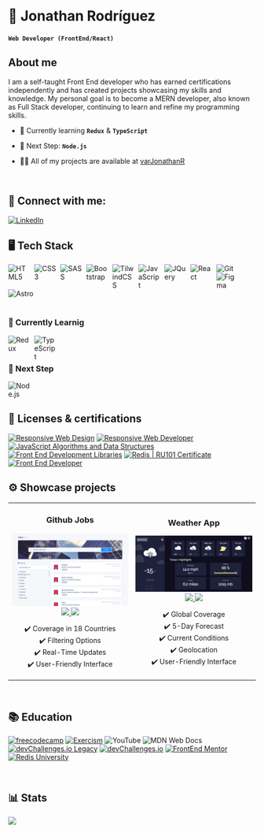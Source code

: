 # 🚀 Jonathan Rodríguez
**`Web Developer (FrontEnd/React)`**

## About me

I am a self-taught Front End developer who has earned certifications independently and has created projects showcasing my skills and knowledge. My personal goal is to become a MERN developer, also known as Full Stack developer, continuing to learn and refine my programming skills.

- 🌱 Currently learning **`Redux`** & **`TypeScript`**

- 📅 Next Step: **`Node.js`**

- 👨‍💻 All of my projects are available at [varJonathanR](https://varjonathanr.netlify.app/)

<br>

## 🤝 Connect with me:

<a href="https://www.linkedin.com/in/jonathanrodriguez04" target="_blank">
  <img src="https://cdn.jsdelivr.net/gh/devicons/devicon/icons/linkedin/linkedin-original.svg" alt="LinkedIn" width="40px" />
</a>

<br>

## 🖥 Tech Stack

<img src="https://cdn.jsdelivr.net/gh/devicons/devicon/icons/html5/html5-original.svg" alt="HTML5" align="left" width="45px" style="padding-right: 8px;" />
<img src="https://cdn.jsdelivr.net/gh/devicons/devicon/icons/css3/css3-original.svg" alt="CSS3" align="left" width="45px" style="padding-right: 8px;" />
<img src="https://cdn.jsdelivr.net/gh/devicons/devicon/icons/sass/sass-original.svg" alt="SASS" align="left" width="45px" style="padding-right: 8px;" />
<img src="https://cdn.jsdelivr.net/gh/devicons/devicon/icons/bootstrap/bootstrap-original.svg" alt="Bootstrap" align="left" width="45px" style="padding-right: 8px;" />
<img src="https://cdn.jsdelivr.net/gh/devicons/devicon/icons/tailwindcss/tailwindcss-plain.svg" alt="TilwindCSS" align="left" width="45px" style="padding-right: 8px;" />
<img src="https://cdn.jsdelivr.net/gh/devicons/devicon/icons/javascript/javascript-original.svg" alt="JavaScript" align="left" width="45px" style="padding-right: 8px;" />
<img src="https://cdn.jsdelivr.net/gh/devicons/devicon/icons/jquery/jquery-original.svg" alt="JQuery" align="left" width="45px" style="padding-right: 8px;" />
<img src="https://cdn.jsdelivr.net/gh/devicons/devicon/icons/react/react-original.svg" alt="React" align="left" width="45px" style="padding-right: 8px;" />
<img src="https://cdn.jsdelivr.net/gh/devicons/devicon/icons/git/git-original.svg" alt="Git" align="left" width="45px" style="padding-right: 8px;" />
<img src="https://cdn.jsdelivr.net/gh/devicons/devicon/icons/figma/figma-original.svg" alt="Figma" align="left" width="45px" style="padding-right: 8px;" />

![Astro](https://skillicons.dev/icons?i=astro)
<br>
&nbsp;

### 🌱 Currently Learnig

<img src="https://cdn.jsdelivr.net/gh/devicons/devicon/icons/redux/redux-original.svg" alt="Redux" align="left" width="45px" style="padding-right: 8px;" />
<img src="https://cdn.jsdelivr.net/gh/devicons/devicon/icons/typescript/typescript-original.svg" alt="TypeScript" align="left" width="45px" style="padding-right: 8px;" />
<br>
&nbsp;

### 📅 Next Step

<img src="https://cdn.jsdelivr.net/gh/devicons/devicon/icons/nodejs/nodejs-original-wordmark.svg" alt="Node.js" align="left" width="45px" style="padding-right: 8px;" />
<br>         
&nbsp;

## 📃 Licenses & certifications

[![Responsive Web Design](https://img.shields.io/badge/Responsive_Web_Design-0a0a23?style=for-the-badge&logo=Freecodecamp&logoColor=white)](https://www.freecodecamp.org/certification/varJonathanR/responsive-web-design)
[![Responsive Web Developer](https://img.shields.io/badge/Responsive_Web_Developer-ffffff?style=for-the-badge&logo=Accenture&logoColor=d33a03)](https://legacy.devchallenges.io/certificates/jixYg9EIzMo2Zmj8emO3)
[![JavaScript Algorithms and Data Structures](https://img.shields.io/badge/JavaScript_Algorithms_and_Data_Structures-0a0a23?style=for-the-badge&logo=Freecodecamp&logoColor=white)](https://www.freecodecamp.org/certification/varJonathanR/javascript-algorithms-and-data-structures)
[![Front End Development Libraries](https://img.shields.io/badge/Front_End_Development_Libraries-0a0a23?style=for-the-badge&logo=Freecodecamp&logoColor=white)](https://www.freecodecamp.org/certification/varJonathanR/front-end-development-libraries)
[![Redis | RU101 Certificate](https://img.shields.io/badge/Redis_|_RU101_Certificate-DD0031?style=for-the-badge&logo=redis&logoColor=white)](https://university.redis.com/certificates/b105f8f676774e6887971c2dc79a9ed9)
[![Front End Developer](https://img.shields.io/badge/Front_End_Developer-ffffff?style=for-the-badge&logo=Accenture&logoColor=d33a03)](https://legacy.devchallenges.io/certificates/4sIdXFqwKwlbYQzU9Gnx)

## ⚙️ **Showcase** projects

<table>
  <tr>
    <td width="50%">
      <h3 align="center">Github Jobs</h3>
      <div align="center">
        <a href="https://github-jobs-varjonathanr.netlify.app/" target="_blank">
          <img src="https://github.com/varJonathanR/github-jobs/blob/main/public/github-jobs_preview.png" width="400" alt="Edie homepage preview">
        </a>
        <div>
          <a href="https://github.com/varJonathanR/github-jobs" target="_blank">
            <img src="https://img.shields.io/badge/CODE-24292e?style=for-the-badge&logo=github&logoColor=fafbfc">
          </a>
          <a href="https://github-jobs-varjonathanr.netlify.app/" target="_blank">
            <img src="https://img.shields.io/badge/DEMO-24292e?style=for-the-badge&logoColor=fafbfc">
          </a>
        </div>
        <p>
          ✔️ Coverage in 18 Countries <br>
          ✔️ Filtering Options <br>
          ✔️ Real-Time Updates <br>
          ✔️ User-Friendly Interface <br>
        </p>
      </div>                                                                               
    </td>
    <td width="50%">
      <h3 align="center">Weather App</h3>
      <div align="center">
        <a href="https://weather-app-varjonathanr.netlify.app/" target="_blank">
          <img src="https://github.com/varJonathanR/weather-app/blob/main/public/weather-app_preview.PNG" width="400" alt="Weather App Preview">
        </a>
      <div>
      <a href="https://github.com/varJonathanR/weather-app" target="_blank">
          <img src="https://img.shields.io/badge/CODE-24292e?style=for-the-badge&logo=github&logoColor=fafbfc">
      </a>
      <a href="https://weather-app-varjonathanr.netlify.app/" target="_blank">
          <img src="https://img.shields.io/badge/DEMO-24292e?style=for-the-badge&logoColor=fafbfc">
      </a>
      <p>
        ✔️ Global Coverage <br>
        ✔️ 5-Day Forecast <br>
        ✔️ Current Conditions <br>
        ✔️ Geolocation <br>
        ✔️ User-Friendly Interface 
      </p>
    </div>                                                                               
  </td>                                                 
</table>  
  
<br>

## 📚 Education

[![freecodecamp](https://img.shields.io/badge/freecodecamp-0a0a23?style=for-the-badge&logo=freecodecamp&logoColor=white)](https://www.freecodecamp.org/varJonathanR "Go to my freeCodeCamp profile")
[![Exercism](https://img.shields.io/badge/Exercism-009CAB?style=for-the-badge&logo=exercism&logoColor=white)](https://exercism.org/profiles/varJonathanR "Go to my Exercism profile")
![YouTube](https://img.shields.io/badge/YouTube-%23FF0000.svg?style=for-the-badge&logo=YouTube&logoColor=white)
![MDN Web Docs](https://img.shields.io/badge/MDN_Web_Docs-black?style=for-the-badge&logo=mdnwebdocs&logoColor=white)
[![devChallenges.io Legacy](https://img.shields.io/badge/devChallenges.io_Legacy-ffffff?style=for-the-badge&logo=Accenture&logoColor=d33a03)](https://legacy.devchallenges.io/portfolio/varJonathanR "Go to my Legacy devChallenges profile")
[![devChallenges.io](https://img.shields.io/badge/devChallenges.io-000015?style=for-the-badge&logo=Accenture&logoColor=d33a03)](https://devchallenges.io/profile/d4fc14a9-db9f-4c2b-a78a-c41a7287eb48 "Go to my devChallenges profile")
[![FrontEnd Mentor](https://img.shields.io/badge/FrontEnd_Mentor-4054a0?style=for-the-badge&logo=Frontendmentor&logoColor=%236bbece)](https://www.frontendmentor.io/profile/varJonathanR "Go to my FrontEnd Mentor profile")
[![Redis University](https://img.shields.io/badge/Redis_University-DD0031?style=for-the-badge&logo=Redis&logoColor=white)](https://university.redis.com/u/varJonathanR "Go to my Redis University profile")

<br>

## 📊 Stats
![](https://github-readme-stats.vercel.app/api?username=varJonathanR&theme=nightowl&hide_border=false&include_all_commits=true&count_private=true) 
